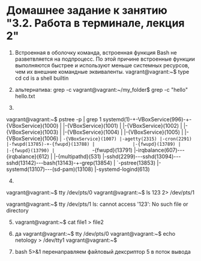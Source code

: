 
# Домашнее задание к занятию "3.2. Работа в терминале, лекция 2"

1.  Встроенная в оболочку команда, встроенная функция Bash не разветвляется на подпроцесс. По этой причине встроенные функции выполняются быстрее и используют меньше системных ресурсов, чем их внешние командные эквиваленты.
vagrant@vagrant:~$ type cd
cd is a shell builtin



2. альтернатива: grep -c
vagrant@vagrant:~/my_folder$ grep -c "hello" hello.txt


3. 
vagrant@vagrant:~$ pstree -p | grep 1
systemd(1)-+-VBoxService(996)-+-{VBoxService}(1000)
           |                  |-{VBoxService}(1001)
           |                  |-{VBoxService}(1002)
           |                  |-{VBoxService}(1003)
           |                  |-{VBoxService}(1004)
           |                  |-{VBoxService}(1005)
           |                  |-{VBoxService}(1006)
           |                  `-{VBoxService}(1007)
           |-agetty(2315)
           |-cron(2291)
           |-fwupd(13785)-+-{fwupd}(13788)
           |              |-{fwupd}(13789)
           |              |-{fwupd}(13790)
           |              `-{fwupd}(13791)
           |-irqbalance(607)---{irqbalance}(612)
           |                 |-{multipathd}(531)
           |-sshd(2299)---sshd(13094)---sshd(13142)---bash(13143)-+-grep(13854)
           |                                                      `-pstree(13853)
           |-systemd(13107)---(sd-pam)(13108)
           |-systemd-logind(613)
           
4. 
vagrant@vagrant:~$ tty
/dev/pts/0
vagrant@vagrant:~$ ls 123 2> /dev/pts/1


vagrant@vagrant:~$ tty
/dev/pts/1
ls: cannot access '123': No such file or directory

5. vagrant@vagrant:~$ cat file1 > file2

6. да
vagrant@vagrant:~$ tty
/dev/pts/0
vagrant@vagrant:~$ echo netology > /dev/tty1
vagrant@vagrant:~$

7. bash 5>&1 перенаправляем файловый дексриптор 5 в поток вывода

